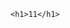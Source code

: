 <!DOCTYPE html>
<html lang="en">
<head>
    <meta charset="UTF-8">
    <meta http-equiv="X-UA-Compatible" content="IE=edge">
    <meta name="viewport" content="width=device-width, initial-scale=1.0">
    <title>Version for ScheduleKeeper</title>
</head>
<body>

    <h1>11</h1>
    
</body>
</html>